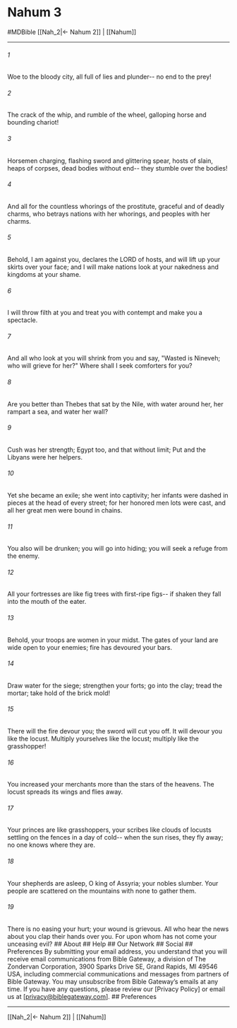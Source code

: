 # Nahum 3
#MDBible
[[Nah_2|← Nahum 2]] | [[Nahum]]

***


###### 1 
Woe to the bloody city, all full of lies and plunder-- no end to the prey! 

###### 2 
The crack of the whip, and rumble of the wheel, galloping horse and bounding chariot! 

###### 3 
Horsemen charging, flashing sword and glittering spear, hosts of slain, heaps of corpses, dead bodies without end-- they stumble over the bodies! 

###### 4 
And all for the countless whorings of the prostitute, graceful and of deadly charms, who betrays nations with her whorings, and peoples with her charms. 

###### 5 
Behold, I am against you, declares the LORD of hosts, and will lift up your skirts over your face; and I will make nations look at your nakedness and kingdoms at your shame. 

###### 6 
I will throw filth at you and treat you with contempt and make you a spectacle. 

###### 7 
And all who look at you will shrink from you and say, "Wasted is Nineveh; who will grieve for her?" Where shall I seek comforters for you? 

###### 8 
Are you better than Thebes that sat by the Nile, with water around her, her rampart a sea, and water her wall? 

###### 9 
Cush was her strength; Egypt too, and that without limit; Put and the Libyans were her helpers. 

###### 10 
Yet she became an exile; she went into captivity; her infants were dashed in pieces at the head of every street; for her honored men lots were cast, and all her great men were bound in chains. 

###### 11 
You also will be drunken; you will go into hiding; you will seek a refuge from the enemy. 

###### 12 
All your fortresses are like fig trees with first-ripe figs-- if shaken they fall into the mouth of the eater. 

###### 13 
Behold, your troops are women in your midst. The gates of your land are wide open to your enemies; fire has devoured your bars. 

###### 14 
Draw water for the siege; strengthen your forts; go into the clay; tread the mortar; take hold of the brick mold! 

###### 15 
There will the fire devour you; the sword will cut you off. It will devour you like the locust. Multiply yourselves like the locust; multiply like the grasshopper! 

###### 16 
You increased your merchants more than the stars of the heavens. The locust spreads its wings and flies away. 

###### 17 
Your princes are like grasshoppers, your scribes like clouds of locusts settling on the fences in a day of cold-- when the sun rises, they fly away; no one knows where they are. 

###### 18 
Your shepherds are asleep, O king of Assyria; your nobles slumber. Your people are scattered on the mountains with none to gather them. 

###### 19 
There is no easing your hurt; your wound is grievous. All who hear the news about you clap their hands over you. For upon whom has not come your unceasing evil? ## About ## Help ## Our Network ## Social ## Preferences By submitting your email address, you understand that you will receive email communications from Bible Gateway, a division of The Zondervan Corporation, 3900 Sparks Drive SE, Grand Rapids, MI 49546 USA, including commercial communications and messages from partners of Bible Gateway. You may unsubscribe from Bible Gateway&rsquo;s emails at any time. If you have any questions, please review our [Privacy Policy] or email us at [privacy@biblegateway.com]. ## Preferences

***

[[Nah_2|← Nahum 2]] | [[Nahum]]

